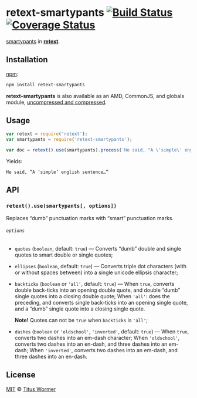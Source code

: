 # retext-smartypants [![Build Status][travis-badge]][travis] [![Coverage Status][codecov-badge]][codecov]

<!--lint disable heading-increment list-item-spacing-->

[smartypants][] in [**retext**][retext].

## Installation

[npm][npm-install]:

```bash
npm install retext-smartypants
```

**retext-smartypants** is also available as an AMD, CommonJS, and
globals module, [uncompressed and compressed][releases].

## Usage

```js
var retext = require('retext');
var smartypants = require('retext-smartypants');

var doc = retext().use(smartypants).process('He said, "A \'simple\' english sentence. . ."');
```

Yields:

```text
He said, “A ‘simple’ english sentence…”
```

## API

### `retext().use(smartypants[, options])`

Replaces “dumb” punctuation marks with “smart” punctuation marks.

###### `options`

*   `quotes` (`boolean`, default: `true`)
    — Converts “dumb” double and single quotes to smart double or
    single quotes;
*   `ellipses` (`boolean`, default: `true`)
    — Converts triple dot characters (with or without spaces between)
    into a single unicode ellipsis character;
*   `backticks` (`boolean` or `'all'`, default: `true`)
    — When `true`, converts double back-ticks into an opening double
    quote, and double “dumb” single quotes into a closing double quote;
    When `'all'`: does the preceding, and converts single back-ticks
    into an opening single quote, and a “dumb” single quote into a
    closing single quote.

    **Note!**  Quotes can not be `true` when `backticks` is `'all'`;

*   `dashes` (`boolean` or `'oldschool'`, `'inverted'`, default: `true`)
    — When `true`, converts two dashes into an em-dash character;
    When `'oldschool'`, converts two dashes into an en-dash, and three
    dashes into an em-dash; When `'inverted'`, converts two dashes into
    an em-dash, and three dashes into an en-dash.

## License

[MIT][license] © [Titus Wormer][author]

<!-- Definitions -->

[travis-badge]: https://img.shields.io/travis/wooorm/retext-smartypants.svg

[travis]: https://travis-ci.org/wooorm/retext-smartypants

[codecov-badge]: https://img.shields.io/codecov/c/github/wooorm/retext-smartypants.svg

[codecov]: https://codecov.io/github/wooorm/retext-smartypants

[npm-install]: https://docs.npmjs.com/cli/install

[releases]: https://github.com/wooorm/retext-smartypants/releases

[license]: LICENSE

[author]: http://wooorm.com

[retext]: https://github.com/wooorm/retext

[smartypants]: http://daringfireball.net/projects/smartypants
